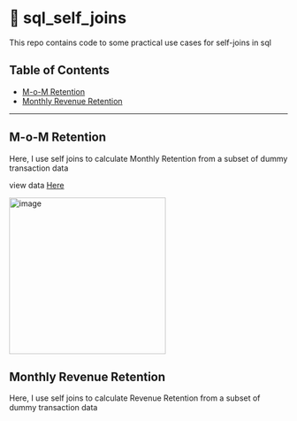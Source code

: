 # 💽 sql_self_joins

This repo contains code to some practical use cases for self-joins in sql 

## Table of Contents
- [M-o-M Retention](#m-o-m-retention)
- [Monthly Revenue Retention](#monthly-revenue-retention)



***

## M-o-M Retention

Here, I use self joins to calculate Monthly Retention from a subset of dummy transaction data

view data [Here](https://docs.google.com/spreadsheets/d/17vFUhNXdI5TcXv3Pg1Br1LYq3B_sMPXQMPenTHUkiCY/edit#gid=374816984)

<img width="283" alt="image" src="https://user-images.githubusercontent.com/26783786/199295024-18885108-9fcc-4010-9864-009dcc6d2160.png">


## Monthly Revenue Retention

Here, I use self joins to calculate Revenue Retention from a subset of dummy transaction data
